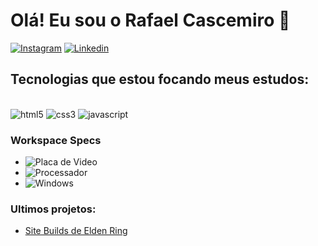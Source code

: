 # Olá! Eu sou o Rafael Cascemiro 👹

[![Instagram](https://img.shields.io/badge/Instagram-E4405F?style=for-the-badge&logo=instagram&logoColor=whit)](https://www.instagram.com/rafavs1/)
[![Linkedin](https://img.shields.io/badge/LinkedIn-0077B5?style=for-the-badge&logo=linkedin&logoColor=white)](https://www.linkedin.com/in/rafael-cascemiro-481638293/)


## Tecnologias que estou focando meus estudos: 

<div style="display: inline_block"><br/>
  <img aling="center" alt="html5" src="https://img.shields.io/badge/HTML5-E34F26?style=for-the-badge&logo=html5&logoColor=white" />
  <img aling="center" alt="css3" src="https://img.shields.io/badge/CSS3-1572B6?style=for-the-badge&logo=css3&logoColor=white" />
  <img aling="center" alt="javascript" src="https://img.shields.io/badge/JavaScript-323330?style=for-the-badge&logo=javascript&logoColor=F7DF1E" />
</div>


### Workspace Specs
- ![Placa de Video](https://img.shields.io/badge/AMD-Radeon_RX_6650xt-ED1C24?style=for-the-badge&logo=amd&logoColor=white)
- ![Processador](https://img.shields.io/badge/AMD-Ryzen_5_5600X-ED1C24?style=for-the-badge&logo=amd&logoColor=white)
- ![Windows](https://img.shields.io/badge/Windows11-16gb_ram-0078D6?style=for-the-badge&logo=windows&logoColor=white)




### Ultimos projetos: 

- [Site Builds de Elden Ring](https://rafajimji.github.io/elden-ring-teste/)<br/>